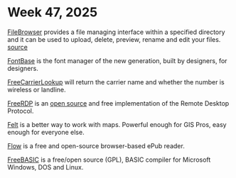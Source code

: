# Week 47, 2025

[FileBrowser](https://filebrowser.org) provides a file managing interface within a specified directory and it can be used to upload, delete, preview, rename and edit your files. [source](https://github.com/filebrowser/filebrowser)

[FontBase](https://fontba.se) is the font manager of the new generation, built by designers, for designers.

[FreeCarrierLookup](https://freecarrierlookup.com) will return the carrier name and whether the number is wireless or landline.

[FreeRDP](https://www.freerdp.com) is an [open source](https://github.com/FreeRDP/FreeRDP) and free implementation of the Remote Desktop Protocol.

[Felt](https://felt.com) is a better way to work with maps. Powerful enough for GIS Pros, easy enough for everyone else.

[Flow](https://www.flowoss.com) is a free and open-source browser-based ePub reader.

[FreeBASIC](https://www.freebasic.net) is a free/open source (GPL), BASIC compiler for Microsoft Windows, DOS and Linux.